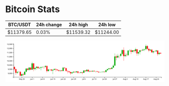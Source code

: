 # Bitcoin Stats

BTC/USDT|24h change|24h high|24h low|
|---|---|---|---|
|$11379.65|0.03%|$11539.32|$11244.00|

<img src="./chart.svg">

